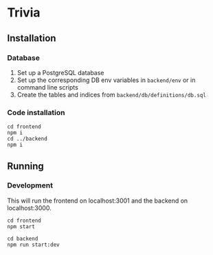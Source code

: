 # Trivia

## Installation

### Database

1. Set up a PostgreSQL database
2. Set up the corresponding DB env variables in `backend/env` or in command line scripts
3. Create the tables and indices from `backend/db/definitions/db.sql`

### Code installation
```
cd frontend
npm i
cd ../backend
npm i
```

## Running

### Development
This will run the frontend on localhost:3001 and the backend on localhost:3000.

```
cd frontend
npm start
```

```
cd backend
npm run start:dev
```